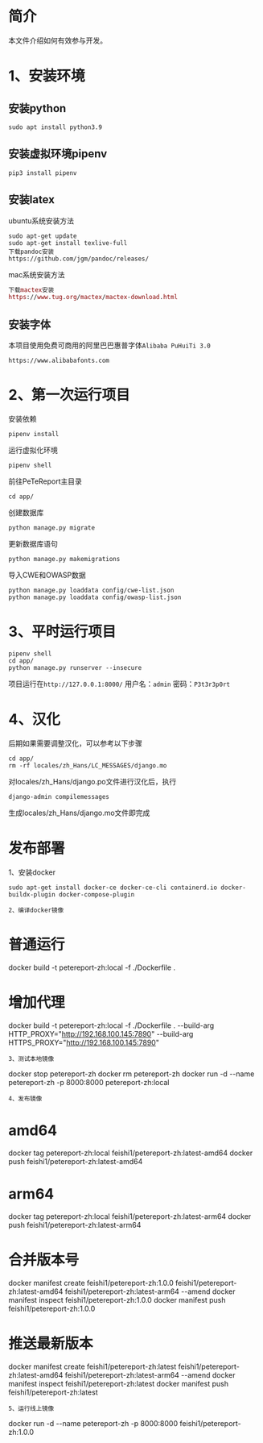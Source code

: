# 简介
本文件介绍如何有效参与开发。

# 1、安装环境
## 安装python
```
sudo apt install python3.9
```
## 安装虚拟环境pipenv
```
pip3 install pipenv
```
## 安装latex
ubuntu系统安装方法
``` ubuntu
sudo apt-get update
sudo apt-get install texlive-full
下载pandoc安装
https://github.com/jgm/pandoc/releases/
```
mac系统安装方法
``` mac
下载mactex安装
https://www.tug.org/mactex/mactex-download.html
```
## 安装字体
本项目使用免费可商用的阿里巴巴惠普字体`Alibaba PuHuiTi 3.0`
```
https://www.alibabafonts.com
```
# 2、第一次运行项目
安装依赖
```
pipenv install
```
运行虚拟化环境
```
pipenv shell
```
前往PeTeReport主目录
```
cd app/
```
创建数据库
```
python manage.py migrate
```
更新数据库语句
```
python manage.py makemigrations
```
导入CWE和OWASP数据
```
python manage.py loaddata config/cwe-list.json
python manage.py loaddata config/owasp-list.json
```

# 3、平时运行项目
```
pipenv shell
cd app/
python manage.py runserver --insecure
```
项目运行在`http://127.0.0.1:8000/`
用户名：`admin`
密码：`P3t3r3p0rt`

# 4、汉化
后期如果需要调整汉化，可以参考以下步骤
```
cd app/
rm -rf locales/zh_Hans/LC_MESSAGES/django.mo
```
对locales/zh_Hans/django.po文件进行汉化后，执行
```
django-admin compilemessages
```
生成locales/zh_Hans/django.mo文件即完成


# 发布部署
1、安装docker
```
sudo apt-get install docker-ce docker-ce-cli containerd.io docker-buildx-plugin docker-compose-plugin
```
```
2、编译docker镜像
```
# 普通运行
docker build -t petereport-zh:local -f ./Dockerfile .
# 增加代理
docker build -t petereport-zh:local -f ./Dockerfile . --build-arg HTTP_PROXY="http://192.168.100.145:7890" --build-arg HTTPS_PROXY="http://192.168.100.145:7890"
```
3、测试本地镜像
```
docker stop petereport-zh
docker rm petereport-zh
docker run -d --name petereport-zh -p 8000:8000 petereport-zh:local
```
4、发布镜像
```
# amd64
docker tag petereport-zh:local feishi1/petereport-zh:latest-amd64
docker push feishi1/petereport-zh:latest-amd64

# arm64
docker tag petereport-zh:local feishi1/petereport-zh:latest-arm64
docker push feishi1/petereport-zh:latest-arm64

# 合并版本号
docker manifest create feishi1/petereport-zh:1.0.0 feishi1/petereport-zh:latest-amd64 feishi1/petereport-zh:latest-arm64 --amend
docker manifest inspect feishi1/petereport-zh:1.0.0
docker manifest push feishi1/petereport-zh:1.0.0

# 推送最新版本
docker manifest create feishi1/petereport-zh:latest feishi1/petereport-zh:latest-amd64 feishi1/petereport-zh:latest-arm64 --amend
docker manifest inspect feishi1/petereport-zh:latest
docker manifest push feishi1/petereport-zh:latest

```
5、运行线上镜像
```
docker run -d --name petereport-zh -p 8000:8000 feishi1/petereport-zh:1.0.0
```

